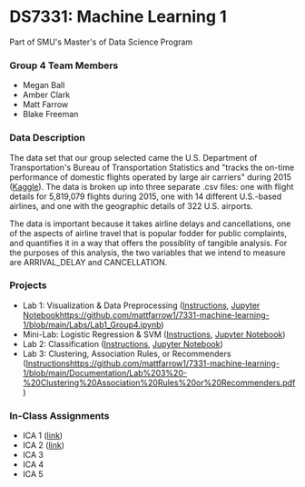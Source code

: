 # DS7331: Machine Learning 1

Part of SMU's Master's of Data Science Program

### Group 4 Team Members

- Megan Ball
- Amber Clark
- Matt Farrow
- Blake Freeman

### Data Description

The data set that our group selected came the U.S. Department of Transportation's Bureau of Transportation Statistics and "tracks the on-time performance of domestic flights operated by large air carriers" during 2015 ([Kaggle](https://www.kaggle.com/usdot/flight-delays)). The data is broken up into three separate .csv files: one with flight details for 5,819,079 flights during 2015, one with 14 different U.S.-based airlines, and one with the geographic details of 322 U.S. airports.

The data is important because it takes airline delays and cancellations, one of the aspects of airline travel that is popular fodder for public complaints, and quantifies it in a way that offers the possiblity of tangible analysis. For the purposes of this analysis, the two variables that we intend to measure are ARRIVAL_DELAY and CANCELLATION.

### Projects

- Lab 1: Visualization & Data Preprocessing ([Instructions](https://github.com/mattfarrow1/7331-machine-learning-1/blob/main/Documentation/Lab%201%20-%20Visualization%20and%20Data%20Preprocessing.pdf), [Jupyter Notebook]()https://github.com/mattfarrow1/7331-machine-learning-1/blob/main/Labs/Lab1_Group4.ipynb)
- Mini-Lab: Logistic Regression & SVM ([Instructions](https://github.com/mattfarrow1/7331-machine-learning-1/blob/main/Documentation/Mini%20Lab%20-%20Logistic%20Regression%20and%20SVMS.pdf), [Jupyter Notebook](https://github.com/mattfarrow1/7331-machine-learning-1/blob/main/Labs/MiniProject_Group4.ipynb))
- Lab 2: Classification ([Instructions](https://github.com/mattfarrow1/7331-machine-learning-1/blob/main/Documentation/Lab%201%20-%20Visualization%20and%20Data%20Preprocessing.pdf), [Jupyter Notebook](https://github.com/mattfarrow1/7331-machine-learning-1/blob/main/Labs/Lab2_Group4.ipynb))
- Lab 3: Clustering, Association Rules, or Recommenders ([Instructions]()https://github.com/mattfarrow1/7331-machine-learning-1/blob/main/Documentation/Lab%203%20-%20Clustering%20Association%20Rules%20or%20Recommenders.pdf)

### In-Class Assignments

- ICA 1 ([link](https://github.com/mattfarrow1/7331-machine-learning-1/blob/main/In-Class%20Assignments/ICA1_Group4.ipynb))
- ICA 2 ([link](https://github.com/mattfarrow1/7331-machine-learning-1/blob/main/In-Class%20Assignments/ICA2_Group4.ipynb))
- ICA 3
- ICA 4
- ICA 5
